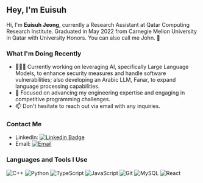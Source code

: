 ## Hey, I'm Euisuh

Hi, I'm **Euisuh Jeong**, currently a Research Assistant at Qatar Computing Research Institute. Graduated in May 2022 from Carnegie Mellon University in Qatar with University Honors. You can also call me John. 🥰

### What I'm Doing Recently

- 👨🏻‍💻 Currently working on leveraging AI, specifically Large Language Models, to enhance security measures and handle software vulnerabilities; also developing an Arabic LLM, Fanar, to expand language processing capabilities.
- 🌱 Focused on advancing my engineering expertise and engaging in competitive programming challenges.
- 📫 Don't hesitate to reach out via email with any inquiries.

### Contact Me

- LinkedIn: [![Linkedin Badge](https://img.shields.io/badge/-LujieZ-blue?style=flat-square&logo=Linkedin&logoColor=white&link=https://www.linkedin.com/in/sanket-patil-b4134362/)](https://www.linkedin.com/in/john-euisuh-jeong-7a790619a/)
- Email: [![Email](https://img.shields.io/badge/lujie.sue.zhao@gmail.com-D14836?style=flat-square&logo=gmail&logoColor=white)](mailto:euisuh.jeong@gmail.com)

### Languages and Tools I Use

![C++](https://img.shields.io/badge/-C++-black?logo=c%2B%2B&style=social)
![Python](https://img.shields.io/badge/Python-3776AB?style=flat-square&logo=Python&logoColor=white)
![TypeScript](https://img.shields.io/badge/TypeScript%20-%23007ACC.svg?&style=flat-square&logo=typescript&logoColor=white)
![JavaScript](https://img.shields.io/badge/JavaScript-F7DF1E?style=flat-square&logo=JavaScript&logoColor=white)
![Git](https://img.shields.io/badge/Git-F05032?style=flat-square&logo=Git&logoColor=white)
![MySQL](https://img.shields.io/badge/MySQL-%2300f.svg?&style=flat-square&logo=mysql&logoColor=white)
![React](https://img.shields.io/badge/React%20-%2320232a.svg?&style=flat-square&logo=react&logoColor=%2361DAFB)
